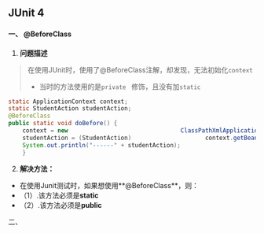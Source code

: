 ## JUnit 4

#### 一、 @BeforeClass

1. **问题描述**

> 在使用JUnit时，使用了@BeforeClass注解，却发现，无法初始化`context` 
>
> - 当时的方法使用的是`private ` 修饰，且没有加`static`

```java
static ApplicationContext context;
static StudentAction studentAction;
@BeforeClass
public static void doBefore() {
	context = new 	 					  	     ClassPathXmlApplicationContext("applicationContext2.xml");
	studentAction = (StudentAction) 					context.getBean("studentAction");
	System.out.println("------" + studentAction);
	}
```

2. **解决方法：**

- 在使用Junit测试时，如果想使用**@BeforeClass**，则：
- （1）.该方法必须是**static**
- （2）.该方法必须是**public**



二、

